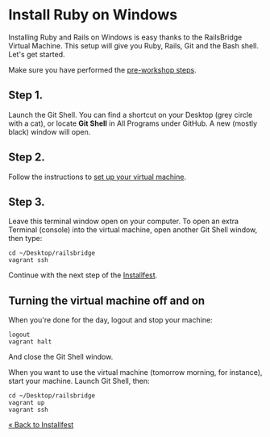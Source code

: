 # Install Ruby on Windows

Installing Ruby and Rails on Windows is easy thanks to the RailsBridge Virtual Machine. 
This setup will give you Ruby, Rails, Git and the Bash shell. Let's get started.

Make sure you have performed the [pre-workshop steps](/pre_workshop).

## Step 1.

Launch the Git Shell. You can find a shortcut on your Desktop (grey circle with a cat), 
or locate **Git Shell** in All Programs under GitHub. A new (mostly black) window will open. 

## Step 2.

Follow the instructions to [set up your virtual machine](/installfest/vm_setup).

## Step 3.

Leave this terminal window open on your computer.  To open an extra Terminal
(console) into the virtual machine, open another Git Shell window, then type:

```text
cd ~/Desktop/railsbridge
vagrant ssh
```

Continue with the next step of the [Installfest](/installfest).

## Turning the virtual machine off and on

When you're done for the day, logout and stop your machine:

```text
logout
vagrant halt
```

And close the Git Shell window.

When you want to use the virtual machine (tomorrow morning, for instance),
start your machine. Launch Git Shell, then:

```text
cd ~/Desktop/railsbridge
vagrant up
vagrant ssh
```

[« Back to Installfest](/installfest)

